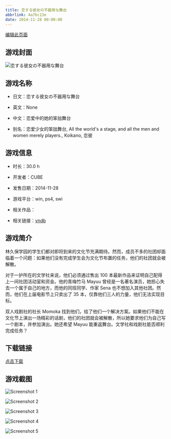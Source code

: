 ```yaml
---
title: 恋する彼女の不器用な舞台
abbrlink: 4a7bc13e
date: 2014-11-28 00:00:00
---
```

[编辑此页面](https://github.com/ACG-3/ADV3-source/blob/main/source/_posts/games/%E6%81%8B%E3%81%99%E3%82%8B%E5%BD%BC%E5%A5%B3%E3%81%AE%E4%B8%8D%E5%99%A8%E7%94%A8%E3%81%AA%E8%88%9E%E5%8F%B0.md)

## 游戏封面

![恋する彼女の不器用な舞台](https%3A//pan.timero.xyz/onedrive/img_lib_001/%E6%81%8B%E3%81%99%E3%82%8B%E5%BD%BC%E5%A5%B3%E3%81%AE%E4%B8%8D%E5%99%A8%E7%94%A8%E3%81%AA%E8%88%9E%E5%8F%B0_cover.avif)


## 游戏名称

- 日文：恋する彼女の不器用な舞台
- 英文：None
- 中文：恋爱中的她的笨拙舞台

- 别名：恋爱少女的笨拙舞台, All the world's a stage, and all the men and women merely players., Koikano, 恋彼


## 游戏信息

- 时长：30.0 h
- 开发者：CUBE
- 发售日期：2014-11-28
- 游戏平台：win, ps4, swi
- 相关作品：

- 相关链接：[vndb](https://vndb.org/v15393)


## 游戏简介

林久保学园的学生们都对即将到来的文化节充满期待。然而，成员不多的社团却面临着一个问题：如果他们没有完成学生会为文化节布置的任务，他们的社团就会被解散。

对于一护所在的文学社来说，他们必须通过售出 100 本最新作品来证明自己配得上一间社团活动室和资金。他的青梅竹马 Mayuu 曾经是一名著名演员，她担心失去一个属于自己的地方，而他的同班同学、作家 Sena 也不想加入其他社团。然而，他们在上届电影节上只卖出了 35 本，仅靠他们三人的力量，他们无法实现目标。

双人戏剧社的社长 Momoka 找到他们，给了他们一个解决方案。如果他们不能在文化节上演出一场精彩的话剧，他们的社团就会被解散，所以她要求他们为自己写一个剧本，并参加演出。她还希望 Mayuu 能重返舞台。文学社和戏剧社能否顺利完成任务？




## 下载链接

[点击下载](https://pan.timero.xyz/onedrive/adv_lib_001/%E6%81%8B%E3%81%99%E3%82%8B%E5%BD%BC%E5%A5%B3%E3%81%AE%E4%B8%8D%E5%99%A8%E7%94%A8%E3%81%AA%E8%88%9E%E5%8F%B0)


## 游戏截图


![Screenshot 1](https%3A//pan.timero.xyz/onedrive/img_lib_001/%E6%81%8B%E3%81%99%E3%82%8B%E5%BD%BC%E5%A5%B3%E3%81%AE%E4%B8%8D%E5%99%A8%E7%94%A8%E3%81%AA%E8%88%9E%E5%8F%B0_Screenshot_1.avif)

![Screenshot 2](https%3A//pan.timero.xyz/onedrive/img_lib_001/%E6%81%8B%E3%81%99%E3%82%8B%E5%BD%BC%E5%A5%B3%E3%81%AE%E4%B8%8D%E5%99%A8%E7%94%A8%E3%81%AA%E8%88%9E%E5%8F%B0_Screenshot_2.avif)

![Screenshot 3](https%3A//pan.timero.xyz/onedrive/img_lib_001/%E6%81%8B%E3%81%99%E3%82%8B%E5%BD%BC%E5%A5%B3%E3%81%AE%E4%B8%8D%E5%99%A8%E7%94%A8%E3%81%AA%E8%88%9E%E5%8F%B0_Screenshot_3.avif)

![Screenshot 4](https%3A//pan.timero.xyz/onedrive/img_lib_001/%E6%81%8B%E3%81%99%E3%82%8B%E5%BD%BC%E5%A5%B3%E3%81%AE%E4%B8%8D%E5%99%A8%E7%94%A8%E3%81%AA%E8%88%9E%E5%8F%B0_Screenshot_4.avif)

![Screenshot 5](https%3A//pan.timero.xyz/onedrive/img_lib_001/%E6%81%8B%E3%81%99%E3%82%8B%E5%BD%BC%E5%A5%B3%E3%81%AE%E4%B8%8D%E5%99%A8%E7%94%A8%E3%81%AA%E8%88%9E%E5%8F%B0_Screenshot_5.avif)

